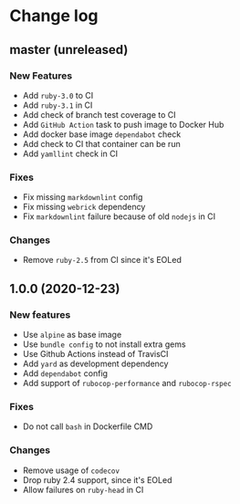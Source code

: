 # Change log

## master (unreleased)

### New Features

* Add `ruby-3.0` to CI
* Add `ruby-3.1` in CI
* Add check of branch test coverage to CI
* Add `GitHub Action` task to push image to Docker Hub
* Add docker base image `dependabot` check
* Add check to CI that container can be run
* Add `yamllint` check in CI

### Fixes

* Fix missing `markdownlint` config
* Fix missing `webrick` dependency
* Fix `markdownlint` failure because of old `nodejs` in CI

### Changes

* Remove `ruby-2.5` from CI since it's EOLed

## 1.0.0 (2020-12-23)

### New features

* Use `alpine` as base image
* Use `bundle config` to not install extra gems
* Use Github Actions instead of TravisCI
* Add `yard` as development dependency
* Add `dependabot` config
* Add support of `rubocop-performance` and `rubocop-rspec`

### Fixes

* Do not call `bash` in Dockerfile CMD

### Changes

* Remove usage of `codecov`
* Drop ruby 2.4 support, since it's EOLed
* Allow failures on `ruby-head` in CI
